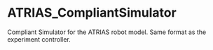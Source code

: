 # ATRIAS_CompliantSimulator
Compliant Simulator for the ATRIAS robot model. Same format as the experiment controller.
